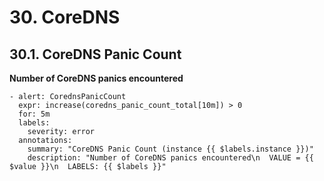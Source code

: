 # 30. CoreDNS

## 30.1. CoreDNS Panic Count

**Number of CoreDNS panics encountered**

```
- alert: CorednsPanicCount
  expr: increase(coredns_panic_count_total[10m]) > 0
  for: 5m
  labels:
    severity: error
  annotations:
    summary: "CoreDNS Panic Count (instance {{ $labels.instance }})"
    description: "Number of CoreDNS panics encountered\n  VALUE = {{ $value }}\n  LABELS: {{ $labels }}"
```


